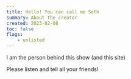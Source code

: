 ```yaml
---
title: Hello! You can call me Seth
summary: About the creator
created: 2023-02-08
toc: false
flags: 
    - unlisted
---
```


I am the person behind this show (and this site)


Please listen and tell all your friends!